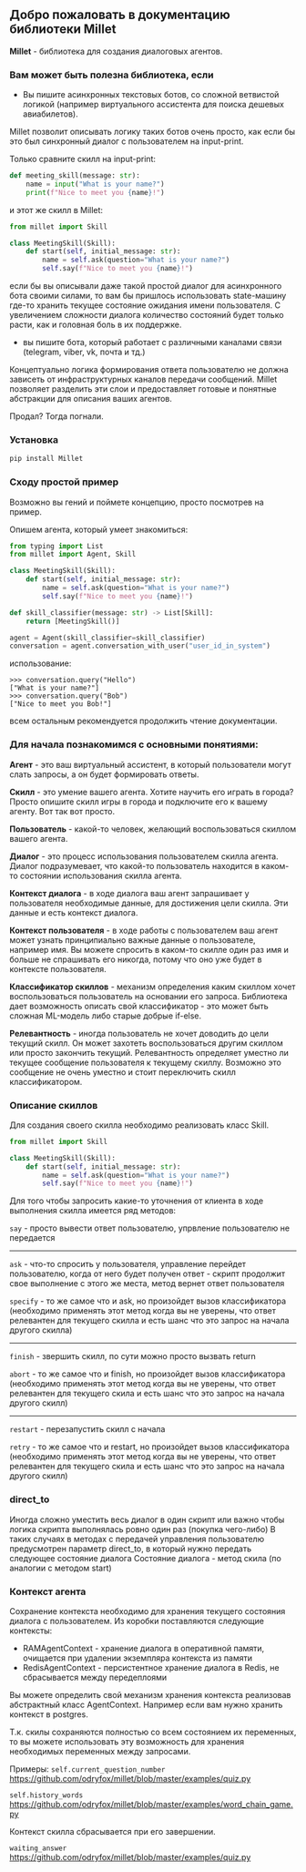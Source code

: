 ## Добро пожаловать в документацию библиотеки Millet

**Millet** - библиотека для создания диалоговых агентов.

### Вам может быть полезна библиотека, если 

- Вы пишите асинхронных текстовых ботов, со сложной ветвистой логикой (например виртуального ассистента для поиска дешевых авиабилетов).

Millet позволит описывать логику таких ботов очень просто, как если бы это был синхронный диалог с пользователем на input-print.

Только сравните скилл на input-print:

```python
def meeting_skill(message: str):
    name = input("What is your name?")
    print(f"Nice to meet you {name}!")
```

и этот же скилл в Millet:

```python
from millet import Skill

class MeetingSkill(Skill):
    def start(self, initial_message: str):
        name = self.ask(question="What is your name?")
        self.say(f"Nice to meet you {name}!")
```

если бы вы описывали даже такой простой диалог для асинхронного бота своими силами, то вам бы пришлось использовать state-машину
где-то хранить текущее состояние ожидания имени пользователя. С увеличением сложности диалога количество состояний будет только расти, как и головная боль в их поддержке.

- вы пишите бота, который работает с различными каналами связи (telegram, viber, vk, почта и тд.)

Концептуально логика формирования ответа пользователю не должна зависеть от инфраструктурных каналов передачи сообщений. 
Millet позволяет разделить эти слои и предоставляет готовые и понятные абстракции для описания ваших агентов.

Продал? Тогда погнали.

### Установка

```bash
pip install Millet
```

### Сходу простой пример

Возможно вы гений и поймете концепцию, просто посмотрев на пример.

Опишем агента, который умеет знакомиться:
```python
from typing import List
from millet import Agent, Skill

class MeetingSkill(Skill):
    def start(self, initial_message: str):
        name = self.ask(question="What is your name?")
        self.say(f"Nice to meet you {name}!")

def skill_classifier(message: str) -> List[Skill]:
    return [MeetingSkill()]

agent = Agent(skill_classifier=skill_classifier)
conversation = agent.conversation_with_user("user_id_in_system")
```

использование:
```shell
>>> conversation.query("Hello")
["What is your name?"]
>>> conversation.query("Bob")
["Nice to meet you Bob!"]
```

всем остальным рекомендуется продолжить чтение документации.

### Для начала познакомимся с основными понятиями:

**Агент** - это ваш виртуальный ассистент, в который пользователи могут слать запросы, а он будет формировать ответы.

**Скилл** - это умение вашего агента. Хотите научить его играть в города? Просто опишите скилл игры в города и подключите его к вашему агенту. Вот так вот просто.

**Пользователь** - какой-то человек, желающий воспользоваться скиллом вашего агента.

**Диалог** - это процесс использования пользователем скилла агента. Диалог подразумевает, что какой-то пользователь находится в каком-то состоянии использования скилла агента.

**Контекст диалога** - в ходе диалога ваш агент запрашивает у пользователя необходимые данные, для достижения цели скилла. Эти данные и есть контекст диалога.

**Контекст пользователя** - в ходе работы с пользователем ваш агент может узнать принципиально важные данные о пользователе, например имя. Вы можете спросить в каком-то скилле один раз имя и больше не спрашивать его никогда, потому что оно уже будет в контексте пользователя.

**Классификатор скиллов** - механизм определения каким скиллом хочет воспользоваться пользователь на основании его запроса. Библиотека дает возможность описать свой классификатор - это может быть сложная ML-модель либо старые добрые if-else.

**Релевантность** - иногда пользователь не хочет доводить до цели текущий скилл. Он может захотеть воспользоваться другим скиллом или просто закончить текущий. Релевантность определяет уместно ли текущее сообщение пользователя к текущему скиллу. Возможно это сообщение не очень уместно и стоит переключить скилл классификатором.


### Описание скиллов
Для создания своего скилла необходимо реализовать класс Skill.

```python
from millet import Skill

class MeetingSkill(Skill):
    def start(self, initial_message: str):
        name = self.ask(question="What is your name?")
        self.say(f"Nice to meet you {name}!")
```

Для того чтобы запросить какие-то уточнения от клиента в ходе выполнения скилла имеется ряд методов:

`say` - просто вывести ответ пользователю, упрвление пользователю не передается

---
`ask` - что-то спросить у пользователя, управление перейдет пользователю, когда от него будет получен ответ - скрипт продолжит свое выполнение с этого же места, метод вернет ответ пользователя

`specify` - то же самое что и ask, но произойдет вызов классификатора (необходимо применять этот метод когда вы не уверены, что ответ релевантен для текущего скилла и есть шанс что это запрос на начала другого скилла)

---
`finish` - звершить скилл, по сути можно просто вызвать return

`abort` - то же самое что и finish, но произойдет вызов классификатора (необходимо применять этот метод когда вы не уверены, что ответ релевантен для текущего скила и есть шанс что это запрос на начала другого скилл)

---
`restart` - перезапустить скилл с начала

`retry` - то же самое что и restart, но произойдет вызов классификатора (необходимо применять этот метод когда вы не уверены, что ответ релевантен для текущего скила и есть шанс что это запрос на начала другого скилл)


### direct_to
Иногда сложно уместить весь диалог в один скрипт или важно чтобы логика скрипта выполнялась ровно один раз (покупка чего-либо)
В таких случаях в методах с передачей управления пользователю предусмотрен параметр direct_to, в который нужно передать следующее состояние диалога
Состояние диалога - метод скила (по аналогии с методом start)


### Контекст агента

Сохранение контекста необходимо для хранения текущего состояния диалога с пользователем.
Из коробки поставляются следующие контексты:

- RAMAgentContext - хранение диалога в оперативной памяти, очищается при удалении экземпляра контекста из памяти
- RedisAgentContext - персистентное хранение диалога в Redis, не сбрасывается между передеплоями

Вы можете определить свой механизм хранения контекста реализовав абстрактный класс AgentContext. Например если вам нужно хранить контекст в postgres.

Т.к. скилы сохраняются полностью со всем состоянием их переменных, то вы можете использовать эту возможность 
для хранения необходимых переменных между запросами.

Примеры: 
`self.current_question_number`
https://github.com/odryfox/millet/blob/master/examples/quiz.py

`self.history_words`
https://github.com/odryfox/millet/blob/master/examples/word_chain_game.py

Контекст скилла сбрасывается при его завершении. 

`waiting_answer`
https://github.com/odryfox/millet/blob/master/examples/quiz.py
